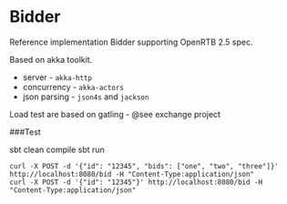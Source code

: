 Bidder
======

Reference implementation Bidder supporting OpenRTB 2.5 spec.

Based on akka toolkit.

- server - `akka-http`
- concurrency - `akka-actors`
- json parsing - `json4s` and `jackson`

Load test are based on gatling - @see exchange project



###Test

sbt clean compile
sbt run

```
curl -X POST -d '{"id": "12345", "bids": ["one", "two", "three"]}' http://localhost:8080/bid -H "Content-Type:application/json"
curl -X POST -d '{"id": "12345"}' http://localhost:8080/bid -H "Content-Type:application/json"
```